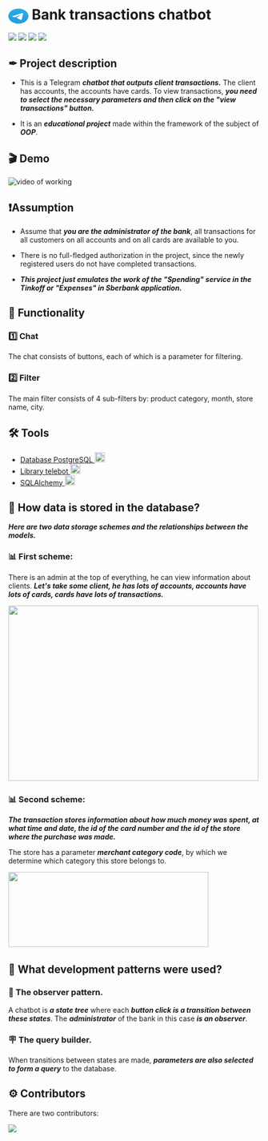 <h1><img align="center" src="https://github.com/Rudadadadada/rudadadadada/blob/master/icons/Telegram.svg" alt="rudadadadada" height="30" width="40" /> Bank transactions chatbot</h1>

<a href="https://www.python.org/"><img src="https://img.shields.io/badge/python-3.11-brightgreen"></a>
<a href="https://postgresql.org"><img src="https://img.shields.io/badge/Powered%20by-PostgreSQL-blue.svg"/></a>
<a href="https://www.sqlalchemy.org/"><img src="https://img.shields.io/badge/Powered%20by-SQLAlchemy-red"></a>
<a href="https://pypi.org/project/pyTelegramBotAPI/"><img src="https://img.shields.io/badge/Powered%20by-telebot-blue"></a>

## ✒ Project description

- This is a Telegram ***chatbot that outputs client transactions.*** The client has accounts, the accounts have cards. To view transactions, ***you need to select the necessary parameters and then click on the "view transactions" button.***

- It is an ***educational project*** made within the framework of the subject of ***OOP***. 

## 🎬 Demo

![video of working](https://user-images.githubusercontent.com/57627872/210226228-2594a53a-e7e9-40ce-b33e-dac2fbb0e702.gif)

## ❗️Assumption

- Assume that ***you are the administrator of the bank***, all transactions for all customers on all accounts and on all cards are available to you. 

- There is no full-fledged authorization in the project, since the newly registered users do not have completed transactions.

- ***This project just emulates the work of the "Spending" service in the Tinkoff or "Expenses" in Sberbank application.***

## 🧩 Functionality

### 1️⃣ Chat

The chat consists of buttons, each of which is a parameter for filtering.

### 2️⃣ Filter

The main filter consists of 4 sub-filters by: product category, month, store name, city.

## 🛠️ Tools
- <a href="https://www.postgresql.org/">Database PostgreSQL <img src="https://user-images.githubusercontent.com/57627872/213761059-d18cd77b-29b9-4e20-8f14-3efb384594de.png" height="20" width="20"></a>
- <a href="https://pypi.org/project/pyTelegramBotAPI/">Library telebot <img src="https://user-images.githubusercontent.com/57627872/213766820-75929ee4-6ec0-449e-9d6a-93615fbadb52.png" height="20" width="20"></a>
- <a href="https://www.sqlalchemy.org/">SQLAlchemy <img src="https://user-images.githubusercontent.com/57627872/213767906-ed3861b2-dd7b-4fa4-b626-4808e3b67a13.png" height= "20" width="20"></a>

## 🧮 How data is stored in the database?
***Here are two data storage schemes and the relationships between the models.***

### 📊 First scheme:

There is an admin at the top of everything, he can view information about clients. ***Let's take some client, he has lots of accounts, accounts have lots of cards, cards have lots of transactions.***

<img src="https://user-images.githubusercontent.com/57627872/212759769-a12e421f-786b-4426-a3fb-6176452d8265.png" height="350" width="500">


### 📊 Second scheme:

***The transaction stores information about how much money was spent, at what time and date, the id of the card number and the id of the store where the purchase was made.*** 

The store has a parameter ***merchant category code***, by which we determine which category this store belongs to.

<img src="https://user-images.githubusercontent.com/57627872/212759935-a8ffbf1b-a6e2-475b-8c5f-fbaab46a546f.png" height="150" width="400">

## 📄 What development patterns were used?

### 👀 The observer pattern.

A chatbot is ***a state tree*** where each ***button click is a transition between these states***. The ***administrator*** of the bank in this case ***is an observer***.

### 🪧 The query builder.

When transitions between states are made, ***parameters are also selected to form a query*** to the database.

## ⚙️ Contributors
There are two contributors:

<a href = "https://github.com/rudadadadada/bank_transactions/graphs/contributors">
<img src = "https://contrib.rocks/image?repo=rudadadadada/bank_transactions"/>
</a>
